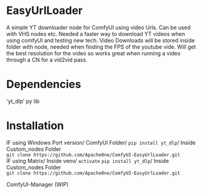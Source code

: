 # EasyUrlLoader
A simple YT downloader node for ComfyUI using video Urls. 
Can be used with VHS nodes etc.
Needed a faster way to download YT videos when using comfyUI and testing new tech. 
Video Downloads will be stored inside folder with node, needed when finding the FPS of the youtube vide. 
Will get the best resolution for the video so works great when running a video through a CN for a vid2vid pass.
# Dependencies
'yt_dlp' py lib
# Installation
IF using Windows Port version/ 
ComfyUI Folder/
```pip install yt_dlp```/
Inside Custom_nodes Folder\
```git clone https://github.com/Apache0ne/ComfyUI-EasyUrlLoader.git ```\
IF using Matrix/ 
Inside venv/
```activate```
```pip install yt_dlp```/
Inside Custom_nodes Folder\
```git clone https://github.com/Apache0ne/ComfyUI-EasyUrlLoader.git ```

ComfyUI-Manager (WIP)
